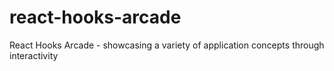 # react-hooks-arcade
React Hooks Arcade - showcasing a variety of application concepts through interactivity
